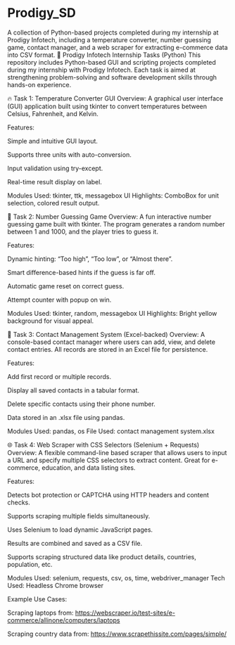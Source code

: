# Prodigy_SD
A collection of Python-based projects completed during my internship at Prodigy Infotech, including a temperature converter, number guessing game, contact manager, and a web scraper for extracting e-commerce data into CSV format.
📂 Prodigy Infotech Internship Tasks (Python)
This repository includes Python-based GUI and scripting projects completed during my internship with Prodigy Infotech. Each task is aimed at strengthening problem-solving and software development skills through hands-on experience.

🔥 Task 1: Temperature Converter GUI
Overview:
A graphical user interface (GUI) application built using tkinter to convert temperatures between Celsius, Fahrenheit, and Kelvin.

Features:

Simple and intuitive GUI layout.

Supports three units with auto-conversion.

Input validation using try-except.

Real-time result display on label.

Modules Used: tkinter, ttk, messagebox
UI Highlights: ComboBox for unit selection, colored result output.

🎯 Task 2: Number Guessing Game
Overview:
A fun interactive number guessing game built with tkinter. The program generates a random number between 1 and 1000, and the player tries to guess it.

Features:

Dynamic hinting: “Too high”, “Too low”, or “Almost there”.

Smart difference-based hints if the guess is far off.

Automatic game reset on correct guess.

Attempt counter with popup on win.

Modules Used: tkinter, random, messagebox
UI Highlights: Bright yellow background for visual appeal.

📇 Task 3: Contact Management System (Excel-backed)
Overview:
A console-based contact manager where users can add, view, and delete contact entries. All records are stored in an Excel file for persistence.

Features:

Add first record or multiple records.

Display all saved contacts in a tabular format.

Delete specific contacts using their phone number.

Data stored in an .xlsx file using pandas.

Modules Used: pandas, os
File Used: contact management system.xlsx

🌐 Task 4: Web Scraper with CSS Selectors (Selenium + Requests)
Overview:
A flexible command-line based scraper that allows users to input a URL and specify multiple CSS selectors to extract content. Great for e-commerce, education, and data listing sites.

Features:

Detects bot protection or CAPTCHA using HTTP headers and content checks.

Supports scraping multiple fields simultaneously.

Uses Selenium to load dynamic JavaScript pages.

Results are combined and saved as a CSV file.

Supports scraping structured data like product details, countries, population, etc.

Modules Used: selenium, requests, csv, os, time, webdriver_manager
Tech Used: Headless Chrome browser

Example Use Cases:

Scraping laptops from: https://webscraper.io/test-sites/e-commerce/allinone/computers/laptops

Scraping country data from: https://www.scrapethissite.com/pages/simple/

